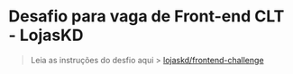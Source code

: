 # Desafio para vaga de Front-end CLT - LojasKD

> Leia as instruções do desfio aqui > [lojaskd/frontend-challenge](https://github.com/lojaskd/frontend-challenge#desafio-para-vaga-de-front-end-clt---lojaskd)
